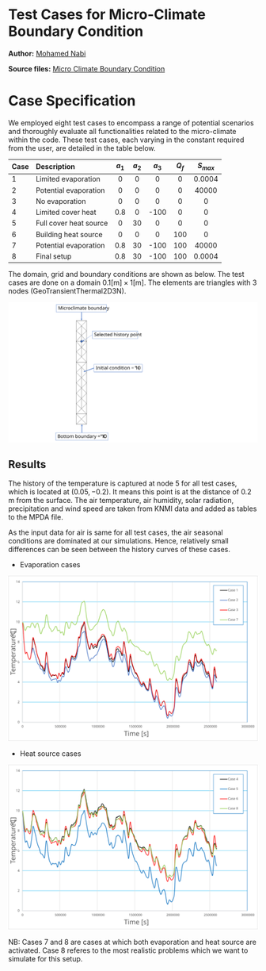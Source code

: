 # Test Cases for Micro-Climate Boundary Condition

**Author:** [Mohamed Nabi](https://github.com/mnabideltares)

**Source files:** [Micro Climate Boundary Condition](https://github.com/KratosMultiphysics/Kratos/tree/master/applications/GeoMechanicsApplication/tests/test_thermal_element/test_micro_climate)
#
# Case Specification
We employed eight test cases to encompass a range of potential scenarios and thoroughly evaluate all functionalities related to the micro-climate within the code. These test cases, each varying in the constant required from the user, are detailed in the table below.

| Case | Description            | $a_1$  | $a_2$  | $a_3$ | $Q_f$ | $S_{max}$ |
|------|:-----------------------|:------:|:------:|:-----:|:-----:|:---------:|
| 1    | Limited evaporation    | 0      | 0      | 0     | 0     | 0.0004    |
| 2    | Potential evaporation  | 0      | 0      | 0     | 0     | 40000     |
| 3    | No evaporation         | 0      | 0      | 0     | 0     | 0         |
| 4    | Limited cover heat     | 0.8    | 0      | -100  | 0     | 0         |
| 5    | Full cover heat source | 0      | 30     | 0     | 0     | 0         |
| 6    | Building heat source   | 0      | 0      | 0     | 100   | 0         |
| 7    | Potential evaporation  | 0.8    | 30     | -100  | 100   | 40000     |
| 8    | Final setup            | 0.8    | 30     | -100  | 100   | 0.0004    |

The domain, grid and boundary conditions are shown as below. The test cases are done on a domain $0.1 \mathrm{[m]} \times 1 \mathrm{[m]}$. The elements are triangles with 3 nodes (GeoTransientThermal2D3N).

<img src="../documentation_data/test_micro_climate_boundary_condition.svg" alt="Visualization of the domain, grid and the boundary conditions" title="Visualization of the boundary conditions" width="900">

## Results
The history of the temperature is captured at node 5 for all test cases, which is located at $\left(0.05, -0.2 \right)$. It means this point is at the distance of 0.2 m from the surface. The air temperature, air humidity, solar radiation, precipitation and wind speed are taken from KNMI data and added as tables to the MPDA file.

As the input data for air is same for all test cases, the air seasonal conditions are dominated at our simulations. Hence, relatively small differences can be seen between the history curves of these cases.


* Evaporation cases 
<img src="../documentation_data/test_micro_climate_evaporation_history.svg" alt="Visualization of the history of temperature at the distance of 0.2 $\mathrm{[m]}$ below the surface" title="Visualization of the history" width="900">

* Heat source cases
<img src="../documentation_data/test_micro_climate_heatsource_history.svg" alt="Visualization of the history of temperature at the distance of 0.2 $\mathrm{[m]}$ below the surface" title="Visualization of the history" width="900">

NB: Cases 7 and 8 are cases at which both evaporation and heat source are activated. Case 8 referes to the most realistic problems which we want to simulate for this setup.

